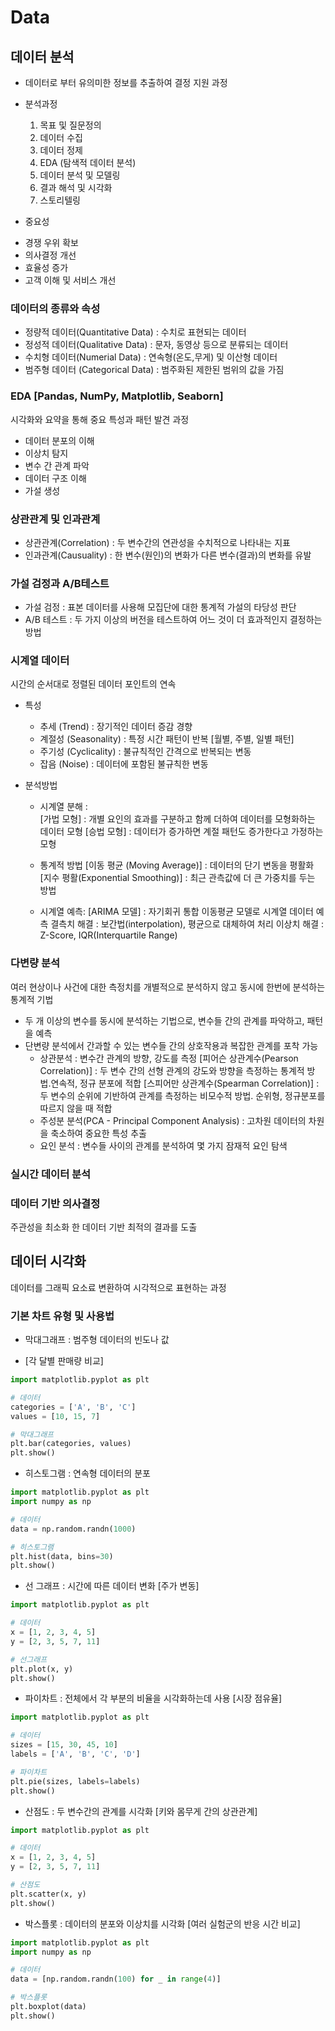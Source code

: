 # Data

## 데이터 분석
- 데이터로 부터 유의미한 정보를 추출하여 결정 지원 과정

- 분석과정
  1. 목표 및 질문정의
  2. 데이터 수집
  3. 데이터 정제
  4. EDA (탐색적 데이터 분석) 
  5. 데이터 분석 및 모델링
  6. 결과 해석 및 시각화
  7. 스토리텔링

- 중요성
 * 경쟁 우위 확보
 * 의사결정 개선
 * 효율성 증가
 * 고객 이해 및 서비스 개선

### 데이터의 종류와 속성
- 정량적 데이터(Quantitative Data) : 수치로 표현되는 데이터
- 정성적 데이터(Qualitative Data) : 문자, 동영상 등으로 분류되는 데이터
- 수치형 데이터(Numerial Data) : 연속형(온도,무게) 및 이산형 데이터
- 범주형 데이터 (Categorical Data) : 범주화된 제한된 범위의 값을 가짐

### EDA [Pandas, NumPy, Matplotlib, Seaborn]
시각화와 요약을 통해 중요 특성과 패턴 발견 과정
- 데이터 분포의 이해
- 이상치 탐지
- 변수 간 관계 파악
- 데이터 구조 이해
- 가설 생성

### 상관관계 및 인과관계
- 상관관계(Correlation) : 두 변수간의 연관성을 수치적으로 나타내는 지표
- 인과관계(Causuality) : 한 변수(원인)의 변화가 다른 변수(결과)의 변화를 유발

### 가설 검정과 A/B테스트
- 가설 검정 : 표본 데이터를 사용해 모집단에 대한 통계적 가설의 타당성 판단
- A/B 테스트 : 두 가지 이상의 버전을 테스트하여 어느 것이 더 효과적인지 결정하는 방법

### 시계열 데이터
시간의 순서대로 정렬된 데이터 포인트의 연속

- 특성
    * 추세 (Trend) : 장기적인 데이터 증감 경향
    * 계절성 (Seasonality) : 특정 시간 패턴이 반복 [월별, 주별, 일별 패턴]
    * 주기성 (Cyclicality) : 불규칙적인 간격으로 반복되는 변동
    * 잡음 (Noise) : 데이터에 포함된 불규칙한 변동

- 분석방법
    * 시계열 분해 :  
    [가법 모형] : 개별 요인의 효과를 구분하고 함께 더하여 데이터를 모형화하는 데이터 모형
    [승법 모형] : 데이터가 증가하면 계절 패턴도 증가한다고 가정하는 모형

    * 통계적 방법
    [이동 평균 (Moving Average)] : 데이터의 단기 변동을 평활화
    [지수 평활(Exponential Smoothing)] : 최근 관측값에 더 큰 가중치를 두는 방법

    * 시계열 예측:
    [ARIMA 모델] : 자기회귀 통합 이동평균 모델로 시계열 데이터 예측
    결측치 해결 : 보간법(interpolation), 평균으로 대체하여 처리
    이상치 해결 : Z-Score, IQR(Interquartile Range) 

### 다변량 분석
여러 현상이나 사건에 대한 측정치를 개별적으로 분석하지 않고 동시에 한번에 분석하는 통계적 기법

- 두 개 이상의 변수를 동시에 분석하는 기법으로, 변수들 간의 관계를 파악하고, 패턴을 예측
- 단변량 분석에서 간과할 수 있는 변수들 간의 상호작용과 복잡한 관계를 포착 가능
    * 상관분석 : 변수간 관계의 방향, 강도를 측정
    [피어슨 상관계수(Pearson Correlation)] : 두 변수 간의 선형 관계의 강도와 방향을 측정하는 통계적 방법.연속적, 정규 분포에 적합
    [스피어만 상관계수(Spearman Correlation)] : 두 변수의 순위에 기반하여 관계를 측정하는 비모수적 방법. 순위형, 정규분포를 따르지 않을 때 적합
    * 주성분 분석(PCA - Principal Component Analysis) : 고차원 데이터의 차원을 축소하여 중요한 특성 추출
    * 요인 분석 : 변수들 사이의 관계를 분석하여 몇 가지 잠재적 요인 탐색

### 실시간 데이터 분석

### 데이터 기반 의사결정
주관성을 최소화 한 데이터 기반 최적의 결과를 도출

## 데이터 시각화
데이터를 그래픽 요소료 변환하여 시각적으로 표현하는 과정

### 기본 차트 유형 및 사용법
* 막대그래프 : 범주형 데이터의 빈도나 값
- [각 달별 판매량 비교]
```python
import matplotlib.pyplot as plt

# 데이터
categories = ['A', 'B', 'C']
values = [10, 15, 7]

# 막대그래프
plt.bar(categories, values)
plt.show()
```

* 히스토그램 : 연속형 데이터의 분포
```python
import matplotlib.pyplot as plt
import numpy as np

# 데이터
data = np.random.randn(1000)

# 히스토그램
plt.hist(data, bins=30)
plt.show()
```

* 선 그래프 : 시간에 따른 데이터 변화
[주가 변동]
```python
import matplotlib.pyplot as plt

# 데이터
x = [1, 2, 3, 4, 5]
y = [2, 3, 5, 7, 11]

# 선그래프
plt.plot(x, y)
plt.show()
```

* 파이차트 : 전체에서 각 부분의 비율을 시각화하는데 사용
[시장 점유율]
```python
import matplotlib.pyplot as plt

# 데이터
sizes = [15, 30, 45, 10]
labels = ['A', 'B', 'C', 'D']

# 파이차트
plt.pie(sizes, labels=labels)
plt.show()
```

* 산점도 : 두 변수간의 관계를 시각화
[키와 몸무게 간의 상관관계]
```python
import matplotlib.pyplot as plt

# 데이터
x = [1, 2, 3, 4, 5]
y = [2, 3, 5, 7, 11]

# 산점도
plt.scatter(x, y)
plt.show()
```

* 박스플롯 : 데이터의 분포와 이상치를 시각화
[여러 실험군의 반응 시간 비교]
```python
import matplotlib.pyplot as plt
import numpy as np

# 데이터
data = [np.random.randn(100) for _ in range(4)]

# 박스플롯
plt.boxplot(data)
plt.show()
```